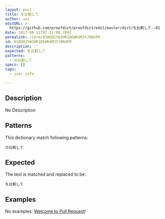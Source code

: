 ```yaml
---
layout: post
title: を比較して
author: azu
editURL: >-
  https://github.com/proofdict/proofdict/edit/master/dict/を比較して--01BQ92YWJHR1DEWR4M3YJ9R4FM.yml
date: 2017-08-12T07:11:00.709Z
permalink: /term/01BQ92YWJHR1DEWR4M3YJ9R4FM
id: 01BQ92YWJHR1DEWR4M3YJ9R4FM
description: ''
expected: を比較して
patterns:
  - の比較して
specs: []
tags:
  - jser.info

---
```


## Description

No Description 

## Patterns

This dictionary match following patterns:

    の比較して

## Expected

The text is matched and replaced to be:

    を比較して

## Examples

No examples. [Welcome to Pull Request](https://github.com/jser/jser.info/edit/master/dict/を比較して--01BQ92YWJHR1DEWR4M3YJ9R4FM.yml)!
